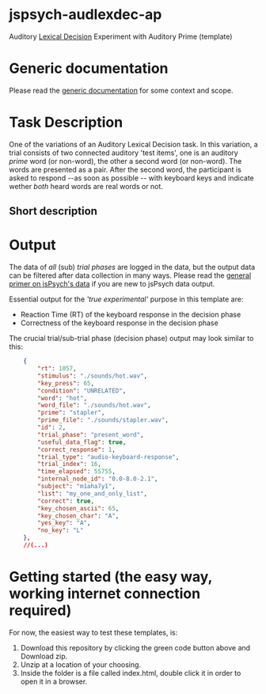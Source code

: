 # jspsych-audlexdec-ap
Auditory [Lexical Decision](https://en.wikipedia.org/wiki/Lexical_decision_task) Experiment with Auditory Prime (template)

# Generic documentation
Please read the [generic documentation](https://github.com/UiL-OTS-labs/jspsych-uil-template-docs) for some context and scope.

# Task Description
One of the variations of an Auditory Lexical Decision task. In this variation, a trial consists of two connected auditory 'test items', one is an auditory _prime_ word (or non-word), the other a second word (or non-word). The words are presented as a pair. After the second word, the participant is asked to respond --as soon as possible -- with keyboard keys and indicate wether _both_ heard words are real words or not.  

## Short description
# Output

The data of _all_ (sub) _trial phases_ are logged in the data, but the output data can be filtered after data collection in many ways.
Please read the [general primer on jsPsych's data](https://github.com/UiL-OTS-labs/jspsych-output) if you are new to jsPsych data output.

Essential output for the _'true experimental'_ purpose in this template are:

- Reaction Time (RT) of the keyboard response in the decision phase
- Correctness of the keyboard response in the decision phase

The crucial trial/sub-trial phase (decision phase) output may look similar to this:

```json
	{
		"rt": 1057,
		"stimulus": "./sounds/hot.wav",
		"key_press": 65,
		"condition": "UNRELATED",
		"word": "hot",
		"word_file": "./sounds/hot.wav",
		"prime": "stapler",
		"prime_file": "./sounds/stapler.wav",
		"id": 2,
		"trial_phase": "present_word",
		"useful_data_flag": true,
		"correct_response": 1,
		"trial_type": "audio-keyboard-response",
		"trial_index": 16,
		"time_elapsed": 55755,
		"internal_node_id": "0.0-8.0-2.1",
		"subject": "m1aha7y1",
		"list": "my_one_and_only_list",
		"correct": true,
		"key_chosen_ascii": 65,
		"key_chosen_char": "A",
		"yes_key": "A",
		"no_key": "L"
	},
	//(...)
```

# Getting started (the easy way, working internet connection required)
For now, the easiest way to test these templates, is:

1. Download this repository by clicking the green code button above and Download zip.
2. Unzip at a location of your choosing.
3. Inside the folder is a file called index.html, double click it in order to open it
   in a browser.

